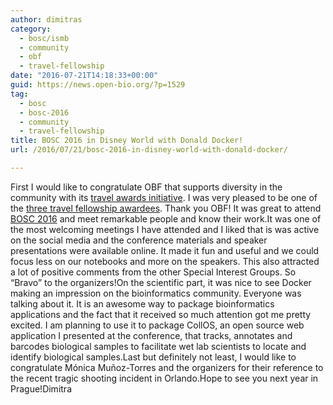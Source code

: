 ```yaml
---
author: dimitras
category:
  - bosc/ismb
  - community
  - obf
  - travel-fellowship
date: "2016-07-21T14:18:33+00:00"
guid: https://news.open-bio.org/?p=1529
tag:
  - bosc
  - bosc-2016
  - community
  - travel-fellowship
title: BOSC 2016 in Disney World with Donald Docker!
url: /2016/07/21/bosc-2016-in-disney-world-with-donald-docker/

---
```

First I would like to congratulate OBF that supports diversity in the community with its [travel awards initiative](https://news.open-bio.org/2016/03/01/obf-travel-fellowship-program/). I was very pleased to be one of the [three travel fellowship awardees](https://news.open-bio.org/2016/05/23/first-obf-travel-fellowships/). Thank you OBF! Ιt was great to attend [BOSC 2016](/wiki/BOSC_2016) and meet remarkable people and know their work.It was one of the most welcoming meetings I have attended and Ι liked that is was active on the social media and the conference materials and speaker presentations were available online. It made it fun and useful and we could focus less on our notebooks and more on the speakers. Τhis also attracted a lot of positive comments from the other Special Interest Groups. So “Bravo” to the organizers!On the scientific part, it was nice to see Docker making an impression on the bioinformatics community. Everyone was talking about it. It is an awesome way to package bioinformatics applications and the fact that it received so much attention got me pretty excited. I am planning to use it to package CollOS, an open source web application I presented at the conference, that tracks, annotates and barcodes biological samples to facilitate wet lab scientists to locate and identify biological samples.Last but definitely not least, I would like to congratulate Mónica Muñoz-Torres and the organizers for their reference to the recent tragic shooting incident in Orlando.Hope to see you next year in Prague!Dimitra
